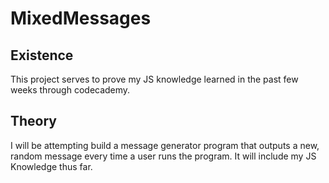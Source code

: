 # MixedMessages

## Existence
This project serves to prove my JS knowledge learned in the past few weeks through codecademy.

## Theory
I will be attempting build a message generator program that outputs a new, random message every time a user runs the program. It will include my JS Knowledge thus far.